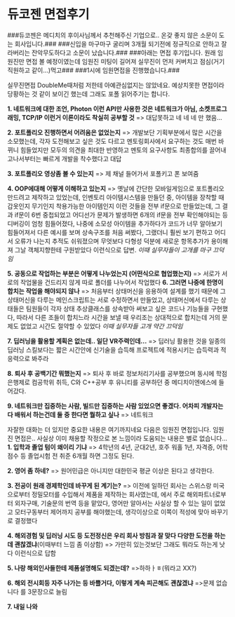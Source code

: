 # 듀코젠 면접후기 #
###듀코젠은 메디치의 후이사님께서 추천해주신 기업으로.. 온갖 좋지 않은 소문이 도는 회사입니다.### 
###신입을 마구마구 굴리며 3개월 되기전에 정규직으로 안하고 잘라버리는 잔악무도하다고 소문이 났습니다.### 
###아래는 면접 후기입니다. 원래 임원진만 면접 볼 예정이였는데 임원진 미팅이 길어져 실무진이 먼저 커버치고 점심(거기 직원하고 같이...)먹고### 
###1시에 임원면접을 진행했습니다.### 



실무진면접
DoubleMe때처럼 저한테 아예관심없지는 않았네요. 예상치못한 면접이라 당황하는 것 같이 보이긴 했는데 그래도 포폴 읽어주기는 합니다.


**1. 네트워크에 대한 조언, Photon 이런 API만 사용한 것은 네트워크가 아님, 소켓프로그래밍, TCP/IP 이런거 이론이라도 착실히 공부할 것**
=> 대답못하고 네 네 네 만 했음... 


**2. 포트폴리오 진행하면서 어려움은 없었는지**
=> 개발보단 기획부분에서 많은 시간을 소모했는데, 각자 도전해보고 싶은 것도 다르고 멘토링회사에서 요구하는 것도 매번 바뀌니 힘들었지만 모두의 의견을 최대한 반영하고 멘토의 요구사항도 최종합의를 끌어내고나서부터는 빠르게 개발을 착수했다고 대답 


**3. 포트폴리오 영상좀 볼 수 있는지**
=> 제 채널 들어가서 포폴키고 폰 보여줌


**4. OOP에대해 어떻게 이해하고 있는지**
=> 옛날에 간단한 모바일게임으로 포트폴리오 만드려고 제작하고 있었는데, 인벤토리 아이템시스템을 만들던 중, 아이템을 장착할 때 갑옷인지 무기인지 착용가능한 아이템인지 이런 것들을 전부 if문으로 만들었는데, 그 결과 if문이 6번 중첩되었고 어디선가 문제가 발생하면 6개의 if문을 전부 확인해야되는 등 디버깅이 엄청 힘들어졌다, 나중에 소모성 아이템을 추가하다가 코드가 너무 알아보기 힘들어져서 다른 예시를 보며 상속구조를 처음 써봤다, 그랬더니 훨씬 보기 편하고 어디서 오류가 나는지 추적도 쉬워졌으며 무엇보다 다형성 덕분에 새로운 항목추가가 용이해져 그날 객체지향한테 구원받았다 이런식으로 답변. *이때 실무자들이 고개를 마구 끄덕임*


**5. 공동으로 작업하는 부분은 어떻게 나누었는지 (어떤식으로 협업했는지)**
=> 서로가 서로의 작업물을 건드리지 않게 따로 폴더를 나누어서 작업했다
**6. 그러면 나중에 한명이 합치는 작업을 해야되지 않나**
=> 처음부터 상태머신을 응용하여 설계를 했기 때문에 그 상태머신을 다루는 메인스크립트는 서로 수정하면서 만들었고, 상태머신에서 다루는 상태들은 팀원들이 각자 상태 추상클래스를 상속받아 써보고 싶은 코드나 기능들을 구현했다, 따라서 다른 조들이 합치느라 시간을 보낼 때 우리조는 상대적으로 합치는데 거의 문제도 없었고 시간도 절약할 수 있었다 *이때 실무자들 고개 약간 끄덕임*


**7. 딥러닝을 활용할 계획은 없는데.. 일단 VR주력인데...**
=> 딥러닝 활용한 것을 일종의 딥러닝 스킬보다는 짧은 시간안에 신기술을 습득해 프로젝트에 적용시키는 습득력과 적응력으로 봐주라


**8. 퇴사 후 공백기간 뭐했는지**
=> 퇴사 후 바로 정보처리기사를 공부했으며 동시에 학점은행제로 컴공학위 취득, C와 C++공부 후 유니티를 공부하던 중 메디치이엔에스에 들어갔다.


**9. 네트워크만 집중하는 사람, 빌드만 집중하는 사람 있었으면 좋겠다. 어차피 개발자는 다 배워서 하는건데 둘 중 한다면 뭘하고 싶나**
=> 네트워크


자잘한 대화는 더 있지만 중요한 내용은 여기까지네요 다음은 임원진 면접입니다. 
임원진 면접은.. 사실상 이미 채용할 작정으로 본 느낌이라 도움되는 내용은 별로 없습니다...
**1. 입학과 졸업 텀이 왜이리 기냐**
=> 4학년의 4년, 군대2년, 호주 워홀 1년, 자격증, 어학점수 등 졸업시험 전 취준 6개월 하면 그정도 된다.


**2. 영어 좀 하네?**
=> 원어민급은 아니지만 대한민국 평균 이상은 된다고 생각한다.


**3. 전공이 원래 경제학인데 바꾸게 된 계기는?**
=> 이전에 일하던 회사는 스위스랑 미국으로부터 정밀모터를 수입해서 제품을 제작하는 회사였는데, 
에서 주로 해외파트너로부터 외자구매, 기술문의 번역 등을 맡았다, 영어만 알아서는 사실상 할 수 있는 일이 없었고 모터구동부터 제어까지 공부를 해야했는데, 생각이상으로 이쪽이 적성에 맞아 바꾸기로 결정했다


**4. 해외경험 및 딥러닝 시도 등 도전정신은 우리 회사 방침과 잘 맞다 다양한 도전을 하는데 괜찮겠냐**(이때부터 느낌 좀 이상함)
=> 가만히 있는것보단 그래도 뭐라도 하는게 낫다 이런식으로 답함


**5. 나랑 해외인사들한테 제품설명해도 되겠는데?**
=>하하ㅏㅎ(뭐라고 XX?)


**6. 해외 전시회등 자주 나가는 등 바쁠거다, 이렇게 계속 피곤해도 괜찮겠냐**
=>문제 없습니다 를 3문장으로 늘림


**7. 내일 나와**
